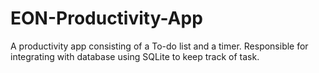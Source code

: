# EON-Productivity-App

A productivity app consisting of a To-do list and a timer.
Responsible for integrating with database using SQLite to keep track 
of task.
